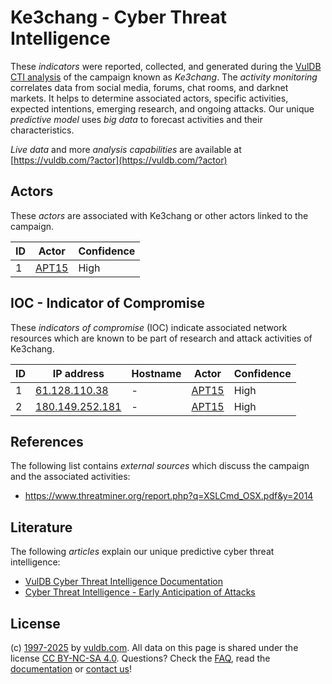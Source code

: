 # Ke3chang - Cyber Threat Intelligence

These _indicators_ were reported, collected, and generated during the [VulDB CTI analysis](https://vuldb.com/?kb.cti) of the campaign known as _Ke3chang_. The _activity monitoring_ correlates data from social media, forums, chat rooms, and darknet markets. It helps to determine associated actors, specific activities, expected intentions, emerging research, and ongoing attacks. Our unique _predictive model_ uses _big data_ to forecast activities and their characteristics.

_Live data_ and more _analysis capabilities_ are available at [https://vuldb.com/?actor](https://vuldb.com/?actor)

## Actors

These _actors_ are associated with Ke3chang or other actors linked to the campaign.

ID | Actor | Confidence
-- | ----- | ----------
1 | [APT15](https://vuldb.com/?actor.apt15) | High

## IOC - Indicator of Compromise

These _indicators of compromise_ (IOC) indicate associated network resources which are known to be part of research and attack activities of Ke3chang.

ID | IP address | Hostname | Actor | Confidence
-- | ---------- | -------- | ----- | ----------
1 | [61.128.110.38](https://vuldb.com/?ip.61.128.110.38) | - | [APT15](https://vuldb.com/?actor.apt15) | High
2 | [180.149.252.181](https://vuldb.com/?ip.180.149.252.181) | - | [APT15](https://vuldb.com/?actor.apt15) | High

## References

The following list contains _external sources_ which discuss the campaign and the associated activities:

* https://www.threatminer.org/report.php?q=XSLCmd_OSX.pdf&y=2014

## Literature

The following _articles_ explain our unique predictive cyber threat intelligence:

* [VulDB Cyber Threat Intelligence Documentation](https://vuldb.com/?kb.cti)
* [Cyber Threat Intelligence - Early Anticipation of Attacks](https://www.scip.ch/en/?labs.20201022)

## License

(c) [1997-2025](https://vuldb.com/?kb.changelog) by [vuldb.com](https://vuldb.com/?kb.about). All data on this page is shared under the license [CC BY-NC-SA 4.0](https://creativecommons.org/licenses/by-nc-sa/4.0/). Questions? Check the [FAQ](https://vuldb.com/?kb.faq), read the [documentation](https://vuldb.com/?kb) or [contact us](https://vuldb.com/?contact)!
